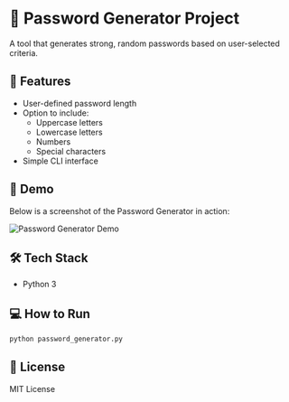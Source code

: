 # 🔐 Password Generator Project

A tool that generates strong, random passwords based on user-selected criteria.

## 🚀 Features
- User-defined password length
- Option to include:
  - Uppercase letters
  - Lowercase letters
  - Numbers
  - Special characters
- Simple CLI interface

## 📄 Demo

Below is a screenshot of the Password Generator in action:

![Password Generator Demo](screenshots/ui_screenshot.png)

## 🛠️ Tech Stack
- Python 3

## 💻 How to Run
```bash
python password_generator.py
```

## 📄 License
MIT License



